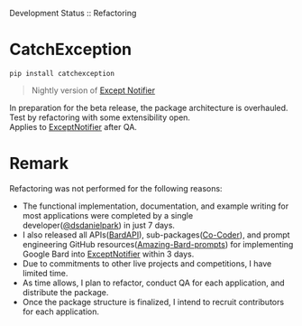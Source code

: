 Development Status :: Refactoring

# CatchException
```
pip install catchexception
```

> Nightly version of [Except Notifier](https://github.com/dsdanielpark/ExceptNotifier)

In preparation for the beta release, the package architecture is overhauled. Test by refactoring with some extensibility open. <br>
Applies to [ExceptNotifier](https://github.com/dsdanielpark/ExceptNotifier) after QA.


# Remark
Refactoring was not performed for the following reasons:
- The functional implementation, documentation, and example writing for most applications were completed by a single developer([@dsdanielpark](https://github.com/dsdanielpark)) in just 7 days. 
- I also released all APIs([BardAPI](https://github.com/dsdanielpark/Bard-API)), sub-packages([Co-Coder](https://github.com/dsdanielpark/Co-Coder)), and prompt engineering GitHub resources([Amazing-Bard-prompts](https://github.com/dsdanielpark/amazing-bard-prompts)) for implementing Google Bard into [ExceptNotifier](https://github.com/dsdanielpark/ExceptNotifier)  within 3 days. 
- Due to commitments to other live projects and competitions, I have limited time. 
- As time allows, I plan to refactor, conduct QA for each application, and distribute the package. 
- Once the package structure is finalized, I intend to recruit contributors for each application.
<br>
